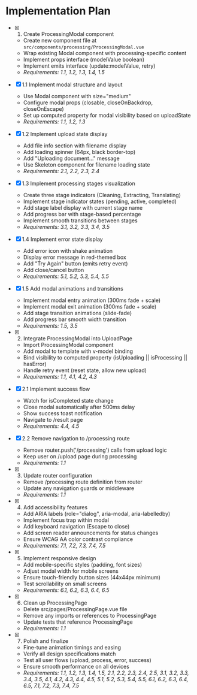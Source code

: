 # Implementation Plan

- [x] 1. Create ProcessingModal component
  - Create new component file at `src/components/processing/ProcessingModal.vue`
  - Wrap existing Modal component with processing-specific content
  - Implement props interface (modelValue boolean)
  - Implement emits interface (update:modelValue, retry)
  - _Requirements: 1.1, 1.2, 1.3, 1.4, 1.5_

- [x] 1.1 Implement modal structure and layout
  - Use Modal component with size="medium"
  - Configure modal props (closable, closeOnBackdrop, closeOnEscape)
  - Set up computed property for modal visibility based on uploadState
  - _Requirements: 1.1, 1.2, 1.3_

- [x] 1.2 Implement upload state display
  - Add file info section with filename display
  - Add loading spinner (64px, black border-top)
  - Add "Uploading document..." message
  - Use Skeleton component for filename loading state
  - _Requirements: 2.1, 2.2, 2.3, 2.4_

- [x] 1.3 Implement processing stages visualization
  - Create three stage indicators (Cleaning, Extracting, Translating)
  - Implement stage indicator states (pending, active, completed)
  - Add stage label display with current stage name
  - Add progress bar with stage-based percentage
  - Implement smooth transitions between stages
  - _Requirements: 3.1, 3.2, 3.3, 3.4, 3.5_

- [x] 1.4 Implement error state display
  - Add error icon with shake animation
  - Display error message in red-themed box
  - Add "Try Again" button (emits retry event)
  - Add close/cancel button
  - _Requirements: 5.1, 5.2, 5.3, 5.4, 5.5_

- [x] 1.5 Add modal animations and transitions
  - Implement modal entry animation (300ms fade + scale)
  - Implement modal exit animation (300ms fade + scale)
  - Add stage transition animations (slide-fade)
  - Add progress bar smooth width transition
  - _Requirements: 1.5, 3.5_

- [x] 2. Integrate ProcessingModal into UploadPage
  - Import ProcessingModal component
  - Add modal to template with v-model binding
  - Bind visibility to computed property (isUploading || isProcessing || hasError)
  - Handle retry event (reset state, allow new upload)
  - _Requirements: 1.1, 4.1, 4.2, 4.3_

- [x] 2.1 Implement success flow
  - Watch for isCompleted state change
  - Close modal automatically after 500ms delay
  - Show success toast notification
  - Navigate to /result page
  - _Requirements: 4.4, 4.5_

- [x] 2.2 Remove navigation to /processing route
  - Remove router.push('/processing') calls from upload logic
  - Keep user on /upload page during processing
  - _Requirements: 1.1_

- [x] 3. Update router configuration
  - Remove /processing route definition from router
  - Update any navigation guards or middleware
  - _Requirements: 1.1_

- [x] 4. Add accessibility features
  - Add ARIA labels (role="dialog", aria-modal, aria-labelledby)
  - Implement focus trap within modal
  - Add keyboard navigation (Escape to close)
  - Add screen reader announcements for status changes
  - Ensure WCAG AA color contrast compliance
  - _Requirements: 7.1, 7.2, 7.3, 7.4, 7.5_

- [x] 5. Implement responsive design
  - Add mobile-specific styles (padding, font sizes)
  - Adjust modal width for mobile screens
  - Ensure touch-friendly button sizes (44x44px minimum)
  - Test scrollability on small screens
  - _Requirements: 6.1, 6.2, 6.3, 6.4, 6.5_

- [x] 6. Clean up ProcessingPage
  - Delete src/pages/ProcessingPage.vue file
  - Remove any imports or references to ProcessingPage
  - Update tests that reference ProcessingPage
  - _Requirements: 1.1_

- [x] 7. Polish and finalize
  - Fine-tune animation timings and easing
  - Verify all design specifications match
  - Test all user flows (upload, process, error, success)
  - Ensure smooth performance on all devices
  - _Requirements: 1.1, 1.2, 1.3, 1.4, 1.5, 2.1, 2.2, 2.3, 2.4, 2.5, 3.1, 3.2, 3.3, 3.4, 3.5, 4.1, 4.2, 4.3, 4.4, 4.5, 5.1, 5.2, 5.3, 5.4, 5.5, 6.1, 6.2, 6.3, 6.4, 6.5, 7.1, 7.2, 7.3, 7.4, 7.5_

